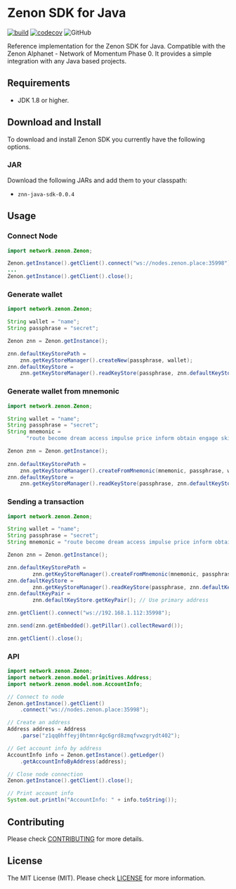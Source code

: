 # Zenon SDK for Java

[![build](https://img.shields.io/github/actions/workflow/status/KingGorrin/znn_sdk_java/build.yml?branch=main)](https://github.com/KingGorrin/znn_sdk_java/actions/workflows/build.yml) [![codecov](https://img.shields.io/codecov/c/github/KingGorrin/znn_sdk_java?token=8WB4pa15fM)](https://codecov.io/gh/KingGorrin/znn_sdk_java) ![GitHub](https://img.shields.io/github/license/KingGorrin/znn_sdk_java)

Reference implementation for the Zenon SDK for Java. Compatible with the Zenon Alphanet - Network of Momentum Phase 0. 
It provides a simple integration with any Java based projects.

## Requirements

- JDK 1.8 or higher.


## Download and Install

To download and install Zenon SDK you currently have the following options.

### JAR

Download the following JARs and add them to your classpath:

- `znn-java-sdk-0.0.4`

## Usage

### Connect Node

```java
import network.zenon.Zenon;

Zenon.getInstance().getClient().connect("ws://nodes.zenon.place:35998");
...
Zenon.getInstance().getClient().close();
```

### Generate wallet

```java
import network.zenon.Zenon;

String wallet = "name";
String passphrase = "secret";

Zenon znn = Zenon.getInstance();

znn.defaultKeyStorePath = 
	znn.getKeyStoreManager().createNew(passphrase, wallet);
znn.defaultKeyStore = 
	znn.getKeyStoreManager().readKeyStore(passphrase, znn.defaultKeyStorePath);
```

### Generate wallet from mnemonic

```java
import network.zenon.Zenon;

String wallet = "name";
String passphrase = "secret";
String mnemonic =
      "route become dream access impulse price inform obtain engage ski believe awful absent pig thing vibrant possible exotic flee pepper marble rural fire fancy";

Zenon znn = Zenon.getInstance();
      
znn.defaultKeyStorePath = 
	znn.getKeyStoreManager().createFromMnemonic(mnemonic, passphrase, wallet);
znn.defaultKeyStore = 
	znn.getKeyStoreManager().readKeyStore(passphrase, znn.defaultKeyStorePath);
```

### Sending a transaction

```java
import network.zenon.Zenon;

String wallet = "name";
String passphrase = "secret";
String mnemonic = "route become dream access impulse price inform obtain engage ski believe awful absent pig thing vibrant possible exotic flee pepper marble rural fire fancy";

Zenon znn = Zenon.getInstance();

znn.defaultKeyStorePath = 
        znn.getKeyStoreManager().createFromMnemonic(mnemonic, passphrase, wallet);
znn.defaultKeyStore = 
        znn.getKeyStoreManager().readKeyStore(passphrase, znn.defaultKeyStorePath);
znn.defaultKeyPair = 
        znn.defaultKeyStore.getKeyPair(); // Use primary address

znn.getClient().connect("ws://192.168.1.112:35998");

znn.send(znn.getEmbedded().getPillar().collectReward());

znn.getClient().close();
```

### API

```java
import network.zenon.Zenon;
import network.zenon.model.primitives.Address;
import network.zenon.model.nom.AccountInfo;

// Connect to node
Zenon.getInstance().getClient()
	.connect("ws://nodes.zenon.place:35998");

// Create an address
Address address = Address
	.parse("z1qq0hffeyj0htmnr4gc6grd8zmqfvwzgrydt402");

// Get account info by address
AccountInfo info = Zenon.getInstance().getLedger()
	.getAccountInfoByAddress(address);

// Close node connection
Zenon.getInstance().getClient().close();

// Print account info
System.out.println("AccountInfo: " + info.toString());
```

## Contributing

Please check [CONTRIBUTING](./CONTRIBUTING.md) for more details.

## License

The MIT License (MIT). Please check [LICENSE](./LICENSE) for more information.

